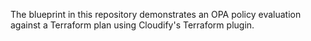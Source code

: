 The blueprint in this repository demonstrates an OPA policy evaluation against a Terraform plan using Cloudify's Terraform plugin.
